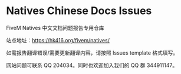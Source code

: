 # Natives Chinese Docs Issues
FiveM Natives 中文文档问题报告专用仓库

站点地址：https://hk416.org/fivem/natives/

如需报告翻译错误/需要更新翻译内容，请按照 Issues template 格式填写。

网站问题可联系 QQ 204034。同时也欢迎加入我们的 QQ 群 344911147。

